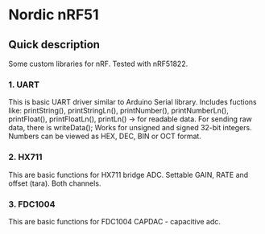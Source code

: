 # Nordic nRF51

## Quick description
Some custom libraries for nRF. Tested with nRF51822.

### 1. UART 
This is basic UART driver similar to Arduino Serial library. Includes fuctions like:
printString(), printStringLn(), printNumber(), printNumberLn(), printFloat(), printFloatLn(), printLn() 
-> for readable data. For sending raw data, there is writeData();
Works for unsigned and signed 32-bit integers. Numbers can be viewed as HEX, DEC, BIN or OCT format.  

### 2. HX711
This are basic functions for HX711 bridge ADC. Settable GAIN, RATE and offset (tara). Both channels. 

### 3. FDC1004
This are basic functions for FDC1004 CAPDAC - capacitive adc.
